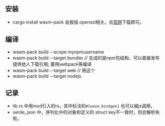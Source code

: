 ## 安装
* cargo install wasm-pack
会报错 openssl相关。去[官网](https://rustwasm.github.io/wasm-pack/installer/)下载即可。
## 编译
* wasm-pack build --scope mynpmusername
* wasm-pack build --target bundler // 生成的是npm包结构，可以直接发布提供他人下载引用; 要用webpack等编译
* wasm-pack build --target web // 用这个
* wasm-pack build --target nodejs

## 记录
* lib.rs  中用mod引入的rs，其中标注的`#[wasm_bindgen]` 也可以被js调用。
* serde_json 中，序列化中的对象和定义的 struct key不一致时，则会解析失败。